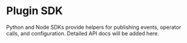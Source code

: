 # Plugin SDK

Python and Node SDKs provide helpers for publishing events, operator calls, and configuration. Detailed API docs will be added here.

